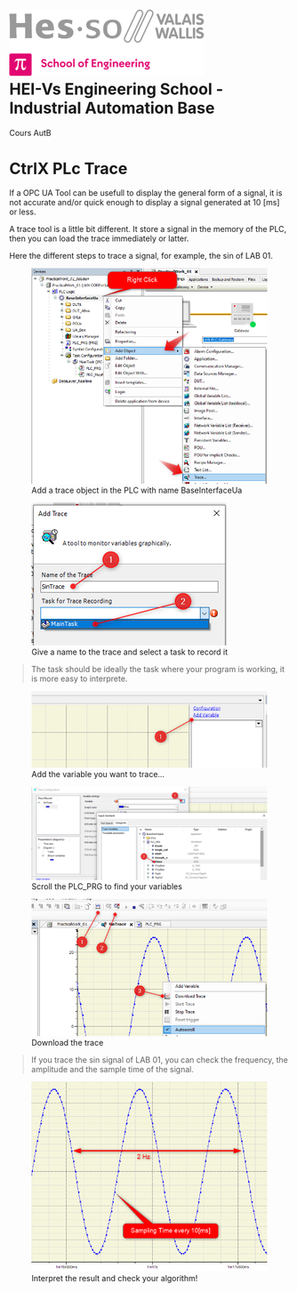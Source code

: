 <h1 align="left">
  <br>
  <img src="./img/hei-en.png" alt="HEI-Vs Logo" width="350">
  <br>
  HEI-Vs Engineering School - Industrial Automation Base
  <br>
</h1>

Cours AutB

# CtrlX PLc Trace

If a OPC UA Tool can be usefull to display the general form of a signal, it is not accurate and/or quick enough to display a signal generated at 10 [ms] or less.

A trace tool is a little bit different. It store a signal in the memory of the PLC, then you can load the trace immediately or latter.

Here the different steps to trace a signal, for example, the sin of LAB 01.

<figure>
    <img src="./img/TraceStep_1.png"
         alt="Lost image TraceStep_1.png">
    <figcaption>Add a trace object in the PLC with name BaseInterfaceUa</figcaption>
</figure>

<figure>
    <img src="./img/TraceStep_2.png"
         alt="Lost image TraceStep_2.png">
    <figcaption>Give a name to the trace and select a task to record it</figcaption>
</figure>

> The task should be ideally the task where your program is working, it is more easy to interprete.

<figure>
    <img src="./img/TraceStep_3.png"
         alt="Lost image TraceStep_3.png">
    <figcaption>Add the variable you want to trace...</figcaption>
</figure>

<figure>
    <img src="./img/TraceStep_4.png"
         alt="Lost image TraceStep_4.png">
    <figcaption>Scroll the PLC_PRG to find your variables</figcaption>
</figure>

<figure>
    <img src="./img/TraceStep_5.png"
         alt="Lost image TraceStep_5.png">
    <figcaption>Download the trace</figcaption>
</figure>

> If you trace the sin signal of LAB 01, you can check the frequency, the amplitude and the sample time of the signal.

<figure>
    <img src="./img/TraceStep_6.png"
         alt="Lost image TraceStep_5.png">
    <figcaption>Interpret the result and check your algorithm!</figcaption>
</figure>